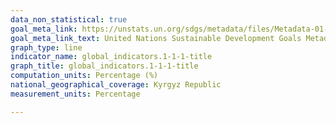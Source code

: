 ```yaml
---
data_non_statistical: true
goal_meta_link: https://unstats.un.org/sdgs/metadata/files/Metadata-01-01-01a.pdf
goal_meta_link_text: United Nations Sustainable Development Goals Metadata (pdf 894kB)
graph_type: line
indicator_name: global_indicators.1-1-1-title
graph_title: global_indicators.1-1-1-title
computation_units: Percentage (%)
national_geographical_coverage: Kyrgyz Republic
measurement_units: Percentage

---
```


